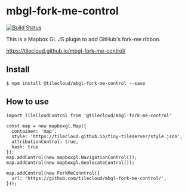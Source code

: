 # mbgl-fork-me-control

[![Build Status](https://travis-ci.org/tilecloud/mbgl-fork-me-control.svg?branch=master)](https://travis-ci.org/tilecloud/mbgl-fork-me-control)

This is a Mapbox GL JS plugin to add GitHub's fork-me ribbon.

https://tilecloud.github.io/mbgl-fork-me-control/

## Install

```
$ npm install @tilecloud/mbgl-fork-me-control --save
```

## How to use

```node
import TileCloudControl from '@tilecloud/mbgl-fork-me-control'

const map = new mapboxgl.Map({
  container: 'map',
  style: 'https://tilecloud.github.io/tiny-tileserver/style.json',
  attributionControl: true,
  hash: true
});
map.addControl(new mapboxgl.NavigationControl());
map.addControl(new mapboxgl.GeolocateControl());

map.addControl(new ForkMeConntrol({
  url: 'https://github.com/tilecloud/mbgl-fork-me-control/',
}));
```
